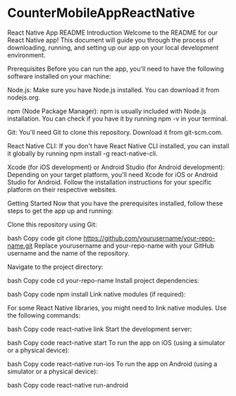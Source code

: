 # CounterMobileAppReactNative
React Native App README
Introduction
Welcome to the README for our React Native app! This document will guide you through the process of downloading, running, and setting up our app on your local development environment.

Prerequisites
Before you can run the app, you'll need to have the following software installed on your machine:

Node.js: Make sure you have Node.js installed. You can download it from nodejs.org.

npm (Node Package Manager): npm is usually included with Node.js installation. You can check if you have it by running npm -v in your terminal.

Git: You'll need Git to clone this repository. Download it from git-scm.com.

React Native CLI: If you don't have React Native CLI installed, you can install it globally by running npm install -g react-native-cli.

Xcode (for iOS development) or Android Studio (for Android development): Depending on your target platform, you'll need Xcode for iOS or Android Studio for Android. Follow the installation instructions for your specific platform on their respective websites.

Getting Started
Now that you have the prerequisites installed, follow these steps to get the app up and running:

Clone this repository using Git:

bash
Copy code
git clone https://github.com/yourusername/your-repo-name.git
Replace yourusername and your-repo-name with your GitHub username and the name of the repository.

Navigate to the project directory:

bash
Copy code
cd your-repo-name
Install project dependencies:

bash
Copy code
npm install
Link native modules (if required):

For some React Native libraries, you might need to link native modules. Use the following commands:

bash
Copy code
react-native link
Start the development server:

bash
Copy code
react-native start
To run the app on iOS (using a simulator or a physical device):

bash
Copy code
react-native run-ios
To run the app on Android (using a simulator or a physical device):

bash
Copy code
react-native run-android
